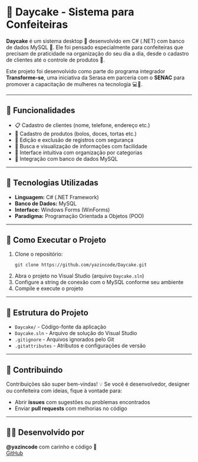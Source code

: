 <h1>🎂 Daycake - Sistema para Confeiteiras</h1>

<p>
  <strong>Daycake</strong> é um sistema desktop 🍪 desenvolvido em C# (.NET) com banco de dados MySQL 🍫. Ele foi pensado especialmente para confeiteiras que precisam de praticidade na organização do seu dia a dia, desde o cadastro de clientes até o controle de produtos 🎂.
</p>

<p>
  Este projeto foi desenvolvido como parte do programa integrador <strong>Transforme-se</strong>, uma iniciativa da Serasa em parceria com o <strong>SENAC</strong> para promover a capacitação de mulheres na tecnologia 💻🌟.
</p>

<hr>

<h2>🍰 Funcionalidades</h2>
<ul>
  <li>📋 Cadastro de clientes (nome, telefone, endereço etc.)</li>
  <li>🧁 Cadastro de produtos (bolos, doces, tortas etc.)</li>
  <li>🔁 Edição e exclusão de registros com segurança</li>
  <li>🔎 Busca e visualização de informações com facilidade</li>
  <li>📂 Interface intuitiva com organização por categorias</li>
  <li>💾 Integração com banco de dados MySQL</li>
</ul>

<hr>

<h2>🧰 Tecnologias Utilizadas</h2>
<ul>
  <li> <strong>Linguagem:</strong> C# (.NET Framework)</li>
  <li> <strong>Banco de Dados:</strong> MySQL</li>
  <li> <strong>Interface:</strong> Windows Forms (WinForms)</li>
  <li> <strong>Paradigma:</strong> Programação Orientada a Objetos (POO)</li>
</ul>

<hr>

<h2>🚀 Como Executar o Projeto</h2>
<ol>
  <li> Clone o repositório:
    <pre><code>git clone https://github.com/yazincode/Daycake.git</code></pre>
  </li>
  <li> Abra o projeto no Visual Studio (arquivo <code>Daycake.sln</code>)</li>
  <li> Configure a string de conexão com o MySQL conforme seu ambiente</li>
  <li> Compile e execute o projeto</li>
</ol>

<hr>

<h2>📁 Estrutura do Projeto</h2>
<ul>
  <li><code>Daycake/</code> - Código-fonte da aplicação</li>
  <li><code>Daycake.sln</code> - Arquivo de solução do Visual Studio</li>
  <li><code>.gitignore</code> - Arquivos ignorados pelo Git</li>
  <li><code>.gitattributes</code> - Atributos e configurações de versão</li>
</ul>

<hr>

<h2>🤝 Contribuindo</h2>
<p>
  Contribuições são super bem-vindas! 💡 Se você é desenvolvedor, designer ou confeiteira com ideias, fique à vontade para:
</p>
<ul>
  <li>Abrir <strong>issues</strong> com sugestões ou problemas encontrados</li>
  <li>Enviar <strong>pull requests</strong> com melhorias no código</li>
</ul>

<hr>

<h2>👩‍💻 Desenvolvido por</h2>
<p>
  <strong>@yazincode</strong> com carinho e código 🍫<br>
  <a href="https://github.com/yazincode" target="_blank">GitHub</a>
</p>
